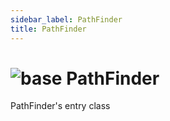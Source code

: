 ```yaml
---
sidebar_label: PathFinder
title: PathFinder
---
```


# <img src='/img/wiki/base.png' alt='base' classname='env-tag' /> PathFinder
PathFinder's entry class<br/>

